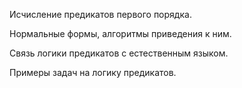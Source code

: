 Исчисление предикатов первого порядка.

Нормальные формы, алгоритмы приведения к ним.

Связь логики предикатов с естественным языком.

Примеры задач на логику предикатов.
